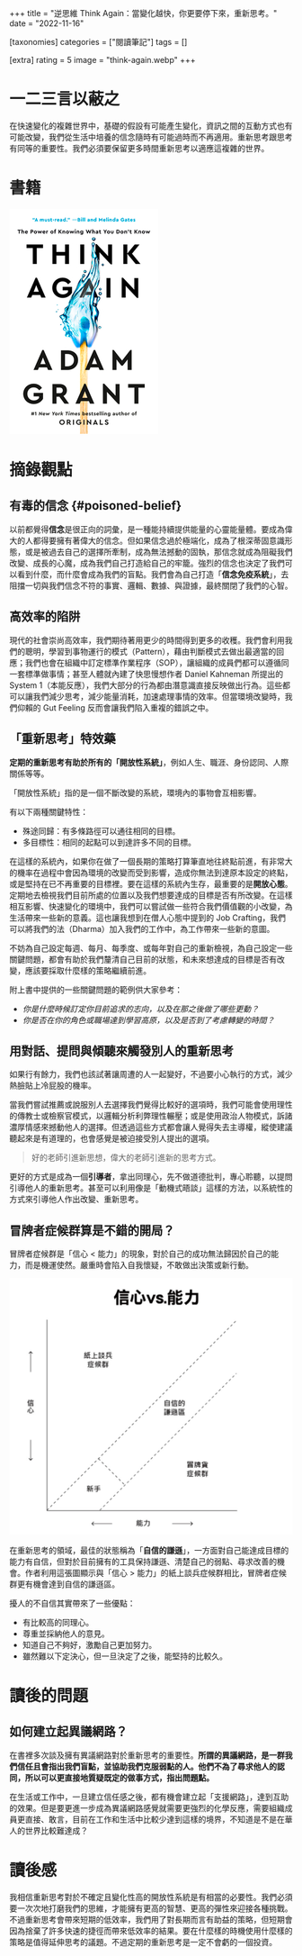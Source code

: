 +++
title = "逆思維 Think Again：當變化越快，你更要停下來，重新思考。"
date = "2022-11-16"

[taxonomies]
categories = ["閱讀筆記"]
tags = []

[extra]
rating = 5
image = "think-again.webp"
+++

# 一二三言以蔽之

在快速變化的複雜世界中，基礎的假設有可能產生變化，資訊之間的互動方式也有可能改變，我們從生活中培養的信念隨時有可能過時而不再適用。重新思考跟思考有同等的重要性。我們必須要保留更多時間重新思考以適應這複雜的世界。

# 書籍

[![](think-again.webp)](https://www.goodreads.com/book/show/55539565-think-again)

# 摘錄觀點

## 有毒的信念 {#poisoned-belief}

以前都覺得**信念**是很正向的詞彙，是一種能持續提供能量的心靈能量體。要成為偉大的人都得要擁有著偉大的信念。但如果信念過於極端化，成為了根深蒂固意識形態，或是被過去自己的選擇所牽制，成為無法撼動的固執，那信念就成為阻礙我們改變、成長的心魔，成為我們自己打造給自己的牢籠。強烈的信念也決定了我們可以看到什麼，而什麼會成為我們的盲點。我們會為自己打造「**信念免疫系統**」，去阻擋一切與我們信念不符的事實、邏輯、數據、與證據，最終關閉了我們的心智。

## 高效率的陷阱

現代的社會崇尚高效率，我們期待著用更少的時間得到更多的收穫。我們會利用我們的聰明，學習到事物運行的模式（Pattern），藉由判斷模式去做出最適當的回應；我們也會在組織中訂定標準作業程序（SOP），讓組織的成員們都可以遵循同一套標準做事情；甚至人體就內建了快思慢想作者 Daniel Kahneman 所提出的 System 1（本能反應），我們大部分的行為都由潛意識直接反映做出行為。這些都可以讓我們減少思考，減少能量消耗，加速處理事情的效率。但當環境改變時，我們仰賴的 Gut Feeling 反而會讓我們陷入重複的錯誤之中。

## 「重新思考」特效藥

**定期的重新思考有助於所有的「開放性系統」**，例如人生、職涯、身份認同、人際關係等等。

「開放性系統」指的是一個不斷改變的系統，環境內的事物會互相影響。

有以下兩種關鍵特性：
* 殊途同歸：有多條路徑可以通往相同的目標。
* 多目標性：相同的起點可以到達許多不同的目標。

在這樣的系統內，如果你在做了一個長期的策略打算筆直地往終點前進，有非常大的機率在過程中會因為環境的改變而受到影響，造成你無法到達原本設定的終點，或是堅持在已不再重要的目標裡。要在這樣的系統內生存，最重要的是**開放心態**。定期地去檢視我們目前所處的位置以及我們想要達成的目標是否有所改變。在這樣相互影響、快速變化的環境中，我們可以嘗試做一些符合我們價值觀的小改變，為生活帶來一些新的意義。這也讓我想到在僧人心態中提到的 Job Crafting，我們可以將我們的法（Dharma）加入我們的工作中，為工作帶來一些新的意圖。

不妨為自己設定每週、每月、每季度、或每年對自己的重新檢視，為自己設定一些關鍵問題，都會有助於我們釐清自己目前的狀態，和未來想達成的目標是否有改變，應該要採取什麼樣的策略繼續前進。

附上書中提供的一些關鍵問題的範例供大家參考：

* *你是什麼時候訂定你目前追求的志向，以及在那之後做了哪些更動？*
* *你是否在你的角色或職場達到學習高原，以及是否到了考慮轉變的時間？*

## 用對話、提問與傾聽來觸發別人的重新思考

如果行有餘力，我們也該試著讓周遭的人一起變好，不過要小心執行的方式，減少熱臉貼上冷屁股的機率。

當我們嘗試推薦或說服別人去選擇我們覺得比較好的選項時，我們可能會使用理性的傳教士或檢察官模式，以邏輯分析利弊理性輾壓；或是使用政治人物模式，訴諸濃厚情感來撼動他人的選擇。但透過這些方式都會讓人覺得失去主導權，縱使建議聽起來是有道理的，也會感覺是被迫接受別人提出的選項。

> 好的老師引進新思想，偉大的老師引進新的思考方式。

更好的方式是成為一個**引導者**，拿出同理心，先不做道德批判，專心聆聽，以提問引導他人的重新思考。甚至可以利用像是「動機式晤談」這樣的方法，以系統性的方式來引導他人作出改變、重新思考。

## 冒牌者症候群算是不錯的開局？

冒牌者症候群是「信心 < 能力」的現象，對於自己的成功無法歸因於自己的能力，而是機運使然。嚴重時會陷入自我懷疑，不敢做出決策或新行動。

![](imposter-syndrome.webp)

在重新思考的領域，最佳的狀態稱為「**自信的謙遜**」，一方面對自己能達成目標的能力有自信，但對於目前擁有的工具保持謙遜、清楚自己的弱點、尋求改善的機會。作者利用這張圖顯示與「信心 > 能力」的紙上談兵症候群相比，冒牌者症候群更有機會達到自信的謙遜區。

擾人的不自信其實帶來了一些優點：
* 有比較高的同理心。
* 尊重並採納他人的意見。
* 知道自己不夠好，激勵自己更加努力。
* 雖然難以下定決心，但一旦決定了之後，能堅持的比較久。

# 讀後的問題

## 如何建立起異議網路？

在書裡多次談及擁有異議網路對於重新思考的重要性。**所謂的異議網路，是一群我們信任且會指出我們盲點，並協助我們克服弱點的人。他們不為了尋求他人的認同，所以可以更直接地質疑既定的做事方式，指出問題點。**

在生活或工作中，一旦建立信任感之後，都有機會建立起「支援網路」，達到互助的效果。但是要更進一步成為異議網路感覺就需要更強烈的化學反應，需要組織成員更直接、敢言，目前在工作和生活中比較少達到這樣的境界，不知道是不是在華人的世界比較難達成？

# 讀後感

我相信重新思考對於不確定且變化性高的開放性系統是有相當的必要性。我們必須要一次次地打磨我們的思維，才能擁有更高的智慧、更高的彈性來迎接各種挑戰。不過重新思考會帶來短期的低效率，我們用了對長期而言有助益的策略，但短期會因為捨棄了許多快速的捷徑而帶來低效率的結果。要在什麼樣的時機使用什麼樣的策略是值得延伸思考的議題。不過定期的重新思考是一定不會虧的一個投資。

